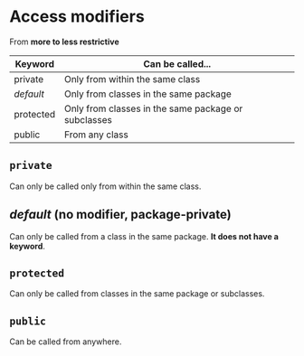 # Access modifiers

From **more to less restrictive**

| Keyword   | Can be called...                                    |
|-----------|-----------------------------------------------------|
| private   | Only from within the same class                     |
| _default_ | Only from classes in the same package               |
| protected | Only from classes in the same package or subclasses |
| public    | From any class                                      |

## `private`

Can only be called only from within the same class.

## _default_ (no modifier, package-private)

Can only be called from a class in the same package. **It does not have a keyword**.

## `protected`

Can only be called from classes in the same package or subclasses.

## `public`

Can be called from anywhere.
